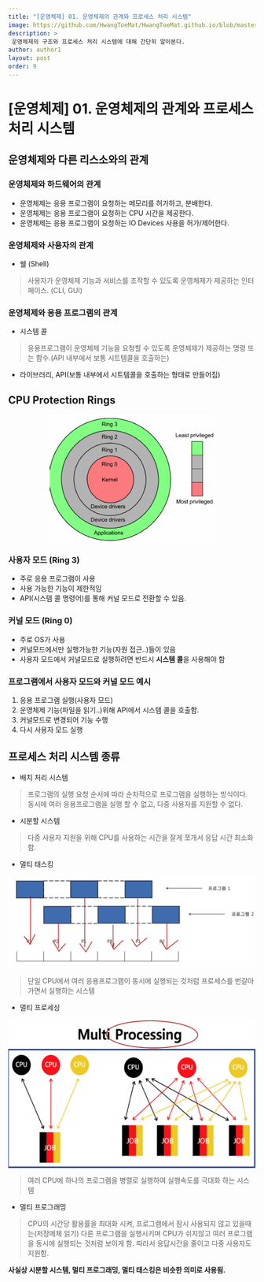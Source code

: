 ```yaml
---
title: "[운영체제] 01. 운영체제의 관계와 프로세스 처리 시스템"
image: https://github.com/HwangToeMat/HwangToeMat.github.io/blob/master/Computer-Science/image/OS/01/img0.png?raw=true
description: >
 운영체제의 구조와 프로세스 처리 시스템에 대해 간단히 알아본다.
author: author1
layout: post
order: 9
---
```

# [운영체제] 01. 운영체제의 관계와 프로세스 처리 시스템

## 운영체제와 다른 리스소와의 관계

### 운영체제와 하드웨어의 관계

* 운영체제는 응용 프로그램이 요청하는 메모리를 허가하고, 분배한다.
* 운영체제는 응용 프로그램이 요청하는 CPU 시간을 제공한다.
* 운영체제는 응용 프로그램이 요청하는 IO Devices 사용을 허가/제어한다.

### 운영체제와 사용자의 관계

* 쉘 (Shell)
 > 사용자가 운영체제 기능과 서비스를 조작할 수 있도록 운영체제가 제공하는 인터페이스. (CLI, GUI)

### 운영체제와 응용 프로그램의 관계

* 시스템 콜
 > 응용프로그램이 운영체제 기능을 요청할 수 있도록 운영체제가 제공하는 명령 또는 함수.(API 내부에서 보통 시트템콜을 호출하는)
* 라이브러리, API(보통 내부에서 시트템콜을 호출하는 형태로 만들어짐) 

## CPU Protection Rings

<img src="https://github.com/HwangToeMat/HwangToeMat.github.io/blob/master/Computer-Science/image/OS/01/img1.png?raw=true" style="max-width:100%;margin-left: auto; margin-right: auto; display: block;">

### 사용자 모드 (Ring 3)

* 주로 응용 프로그램이 사용
* 사용 가능한 기능이 제한적임
* API(시스템 콜 명령어)를 통해 커널 모드로 전환할 수 있음.

### 커널 모드 (Ring 0)

* 주로 OS가 사용
* 커널모드에서만 실행가능한 기능(자원 접근..)들이 있음
* 사용자 모드에서 커널모드로 실행하려면 반드시 **시스템 콜**을 사용해야 함

### 프로그램에서 사용자 모드와 커널 모드 예시

01. 응용 프로그램 실행(사용자 모드)
02. 운영체제 기능(파일을 읽기..)위해 API에서 시스템 콜을 호출함.
03. 커널모드로 변경되어 기능 수행
04. 다시 사용자 모드 실행

## 프로세스 처리 시스템 종류

* 배치 처리 시스템

> 프로그램의 실행 요청 순서에 따라 순차적으로 프로그램을 실행하는 방식이다.<br>
> 동시에 여러 응용프로그램을 실행 할 수 없고, 다중 사용자를 지원할 수 없다.

* 시분할 시스템

> 다중 사용자 지원을 위해 CPU를 사용하는 시간을 잘게 쪼개서 응답 시간 최소화 함.

* 멀티 태스킹

<img src="https://github.com/HwangToeMat/HwangToeMat.github.io/blob/master/Computer-Science/image/OS/01/img2.jpg?raw=true" style="max-width:100%;margin-left: auto; margin-right: auto; display: block;">

> 단일 CPU에서 여러 응용프로그램이 동시에 실행되는 것처럼 프로세스를 번갈아 가면서 실행하는 시스템

* 멀티 프로세싱

<img src="https://github.com/HwangToeMat/HwangToeMat.github.io/blob/master/Computer-Science/image/OS/01/img3.jpg?raw=true" style="max-width:100%;margin-left: auto; margin-right: auto; display: block;">

> 여러 CPU에 하나의 프로그램을 병렬로 실행하여 실행속도를 극대화 하는 시스템

* 멀티 프로그래밍

> CPU의 시간당 활용률을 최대화 시켜, 프로그램에서 잠시 사용되지 않고 있을때는(저장메체 읽기) 다른 프로그램을 실행시키며 CPU가 쉬지않고 여러 프로그램을 동시에 실행되는 것처럼 보이게 함. 따라서 응답시간을 줄이고 다중 사용자도 지원함.

**사실상 시분할 시스템, 멀티 프로그래밍, 멀티 태스킹은 비슷한 의미로 사용됨.**





